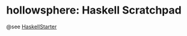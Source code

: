 # hollowsphere: Haskell Scratchpad


@see [HaskellStarter](https://github.com/joshcough/HaskellStarter)
